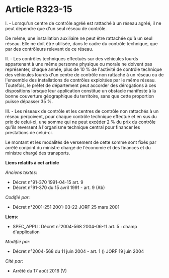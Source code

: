 # Article R323-15

I. - Lorsqu'un centre de contrôle agréé est rattaché à un réseau agréé, il ne peut dépendre que d'un seul réseau de contrôle.

De même, une installation auxiliaire ne peut être rattachée qu'à un seul réseau. Elle ne doit être utilisée, dans le cadre du
contrôle technique, que par des contrôleurs relevant de ce réseau.

II. - Les contrôles techniques effectués sur des véhicules lourds appartenant à une même personne physique ou morale ne
doivent pas représenter, chaque année, plus de 10 % de l'activité de contrôle technique des véhicules lourds d'un centre de
contrôle non rattaché à un réseau ou de l'ensemble des installations de contrôles exploitées par le même réseau. Toutefois,
le préfet de département peut accorder des dérogations à ces dispositions lorsque leur application constitue un obstacle
manifeste à la bonne couverture géographique du territoire, sans que cette proportion puisse dépasser 35 %.

III. - Les réseaux de contrôle et les centres de contrôle non rattachés à un réseau perçoivent, pour chaque contrôle
technique effectué et en sus du prix de celui-ci, une somme qui ne peut excéder 2 % du prix du contrôle qu'ils reversent à
l'organisme technique central pour financer les prestations de celui-ci.

Le montant et les modalités de versement de cette somme sont fixés par arrêté conjoint du ministre chargé de l'économie et
des finances et du ministre chargé des transports.

**Liens relatifs à cet article**

_Anciens textes_:

  - Décret n°91-370 1991-04-15 art. 9
  - Décret n°91-370 du 15 avril 1991 - art. 9 (Ab)

_Codifié par_:

  - Décret n°2001-251 2001-03-22 JORF 25 mars 2001

**Liens**:

  - SPEC_APPLI: Décret n°2004-568 2004-06-11 art. 5 : champ d'application

_Modifié par_:

  - Décret n°2004-568 du 11 juin 2004 - art. 1 () JORF 19 juin 2004

_Cité par_:

  - Arrêté du 17 août 2016 (V)

